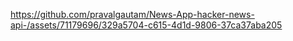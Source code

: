 

https://github.com/pravalgautam/News-App-hacker-news-api-/assets/71179696/329a5704-c615-4d1d-9806-37ca37aba205

